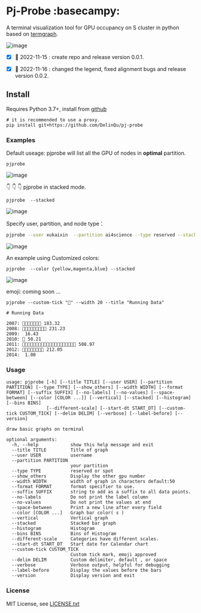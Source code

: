 # Pj-Probe :basecampy:

A terminal visualization tool for GPU occupancy on S cluster in python based on [termgraph](https://github.com/mkaz/termgraph).

![image](https://user-images.githubusercontent.com/60593268/202074001-f3b7fde4-7b76-4905-9746-f5a687f6e79d.png)

- [x] :seedling: 2022-11-15 : create repo and release version 0.0.1.
- [x] :deciduous_tree: 2022-11-16 : changed the legend, fixed alignment bugs and release version 0.0.2.


## Install
Requires Python 3.7+, install from [github](https://github.com/DelinQu/pj-probe)

```
# it is recommended to use a proxy.
pip install git+https://github.com/DelinQu/pj-probe
```


### Examples

Default useage: pjprobe will list all the GPU of nodes in **optimal** partition.
```
pjprobe
```
![image](https://user-images.githubusercontent.com/60593268/202074340-e307e37d-3e00-4276-b021-b9688e512c51.png)


:point_down: :point_down: :point_down: pjprobe  in stacked mode.
```
pjprobe  --stacked
```
![image](https://user-images.githubusercontent.com/60593268/202074001-f3b7fde4-7b76-4905-9746-f5a687f6e79d.png)


Specify user, partition, and node type：

```bash
pjprobe --user xukaixin  --partition ai4science --type reserved --stacked
```
![image](https://user-images.githubusercontent.com/60593268/202075062-9b680636-f9e9-4abc-8b45-bffcfb7b9e71.png)



An example using Customized colors:

```
pjprobe  --color {yellow,magenta,blue} --stacked
```
![image](https://user-images.githubusercontent.com/60593268/202075163-25a35846-771d-48f3-886b-97b50bd2061d.png)


emoji: coming soon ...
```
pjprobe --custom-tick "🏃" --width 20 --title "Running Data"

# Running Data

2007: 🏃🏃🏃🏃🏃🏃🏃 183.32
2008: 🏃🏃🏃🏃🏃🏃🏃🏃🏃 231.23
2009:  16.43
2010: 🏃 50.21
2011: 🏃🏃🏃🏃🏃🏃🏃🏃🏃🏃🏃🏃🏃🏃🏃🏃🏃🏃🏃🏃 508.97
2012: 🏃🏃🏃🏃🏃🏃🏃🏃 212.05
2014:  1.00

```

### Usage
```
usage: pjprobe [-h] [--title TITLE] [--user USER] [--partition PARTITION] [--type TYPE] [--show_others] [--width WIDTH] [--format FORMAT] [--suffix SUFFIX] [--no-labels] [--no-values] [--space-between] [--color [COLOR ...]] [--vertical] [--stacked] [--histogram] [--bins BINS]
               [--different-scale] [--start-dt START_DT] [--custom-tick CUSTOM_TICK] [--delim DELIM] [--verbose] [--label-before] [--version]

draw basic graphs on terminal

optional arguments:
  -h, --help            show this help message and exit
  --title TITLE         Title of graph
  --user USER           username
  --partition PARTITION
                        your partition
  --type TYPE           reserved or spot
  --show_others         Display the other gpu number
  --width WIDTH         width of graph in characters default:50
  --format FORMAT       format specifier to use.
  --suffix SUFFIX       string to add as a suffix to all data points.
  --no-labels           Do not print the label column
  --no-values           Do not print the values at end
  --space-between       Print a new line after every field
  --color [COLOR ...]   Graph bar color( s )
  --vertical            Vertical graph
  --stacked             Stacked bar graph
  --histogram           Histogram
  --bins BINS           Bins of Histogram
  --different-scale     Categories have different scales.
  --start-dt START_DT   Start date for Calendar chart
  --custom-tick CUSTOM_TICK
                        Custom tick mark, emoji approved
  --delim DELIM         Custom delimiter, default , or space
  --verbose             Verbose output, helpful for debugging
  --label-before        Display the values before the bars
  --version             Display version and exit
```


### License

MIT License, see [LICENSE.txt](LICENSE.txt)

